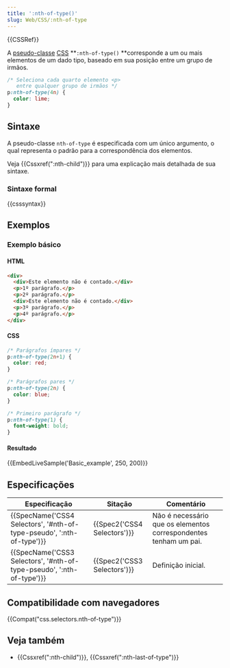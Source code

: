```yaml
---
title: ':nth-of-type()'
slug: Web/CSS/:nth-of-type
---
```


{{CSSRef}}

A [pseudo-classe](/pt-BR/docs/Web/CSS/Pseudo-classes) [CSS](/pt-BR/docs/Web/CSS) **`:nth-of-type()` **corresponde a um ou mais elementos de um dado tipo, baseado em sua posição entre um grupo de irmãos.

```css
/* Seleciona cada quarto elemento <p>
   entre qualquer grupo de irmãos */
p:nth-of-type(4n) {
  color: lime;
}
```

## Sintaxe

A pseudo-classe `nth-of-type` é especificada com um único argumento, o qual representa o padrão para a correspondência dos elementos.

Veja {{Cssxref(":nth-child")}} para uma explicação mais detalhada de sua sintaxe.

### Sintaxe formal

{{csssyntax}}

## Exemplos

### Exemplo básico

#### HTML

```html
<div>
  <div>Este elemento não é contado.</div>
  <p>1º parágrafo.</p>
  <p>2º parágrafo.</p>
  <div>Este elemento não é contado.</div>
  <p>3º parágrafo.</p>
  <p>4º parágrafo.</p>
</div>
```

#### CSS

```css
/* Parágrafos ímpares */
p:nth-of-type(2n+1) {
  color: red;
}

/* Parágrafos pares */
p:nth-of-type(2n) {
  color: blue;
}

/* Primeiro parágrafo */
p:nth-of-type(1) {
  font-weight: bold;
}
```

#### Resultado

{{EmbedLiveSample('Basic_example', 250, 200)}}

## Especificações

| Especificação                                                                                | Sitação                              | Comentário                                                       |
| -------------------------------------------------------------------------------------------- | ------------------------------------ | ---------------------------------------------------------------- |
| {{SpecName('CSS4 Selectors', '#nth-of-type-pseudo', ':nth-of-type')}} | {{Spec2('CSS4 Selectors')}} | Não é necessário que os elementos correspondentes tenham um pai. |
| {{SpecName('CSS3 Selectors', '#nth-of-type-pseudo', ':nth-of-type')}} | {{Spec2('CSS3 Selectors')}} | Definição inicial.                                               |

## Compatibilidade com navegadores

{{Compat("css.selectors.nth-of-type")}}

## Veja também

- {{Cssxref(":nth-child")}}, {{Cssxref(":nth-last-of-type")}}
